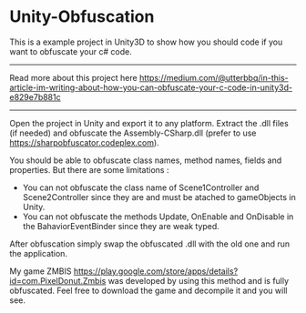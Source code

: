 # Unity-Obfuscation

This is a example project in Unity3D to show how you should code if you want to obfuscate your c# code.

*************************************************************************************************************
Read more about this project here https://medium.com/@utterbbq/in-this-article-im-writing-about-how-you-can-obfuscate-your-c-code-in-unity3d-e829e7b881c
*************************************************************************************************************

Open the project in Unity and export it to any platform. Extract the .dll files (if needed) and obfuscate the Assembly-CSharp.dll (prefer to use https://sharpobfuscator.codeplex.com).

You should be able to obfuscate class names, method names, fields and properties. 
But there are some limitations :
* You can not obfuscate the class name of Scene1Controller and Scene2Controller since they are and must be atached to gameObjects in Unity.
* You can not obfuscate the methods Update, OnEnable and OnDisable in the BahaviorEventBinder since they are weak typed.

After obfuscation simply swap the obfuscated .dll with the old one and run the application.

My game ZMBIS https://play.google.com/store/apps/details?id=com.PixelDonut.Zmbis was developed by using this method and is fully obfuscated.
Feel free to download the game and decompile it and you will see.
